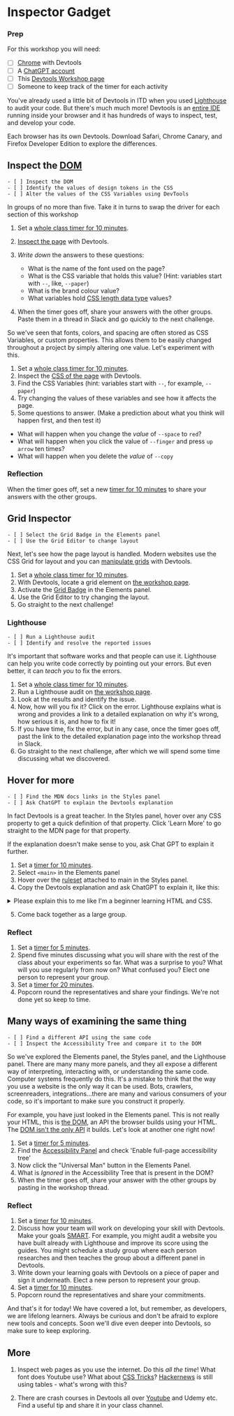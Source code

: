 <!---
+++
title='Devtools Day 1'
time='120'
facilitation=true
[objectives]
1="Inspect the DOM"
2="Identify the values of the design tokens in the CSS"
3="Alter the values of the CSS Variables using DevTools "
4="Select the Grid Badge in the Elements panel"
5="Use the Grid Editor to change layout"
6="Run a Lighthouse audit"
7="Identify and resolve the reported issues"
8="Inspect the Accessibility Tree and compare it to the DOM"
+++
-->

# Inspector Gadget

### Prep

For this workshop you will need:

- [ ] [Chrome](https://www.google.com/intl/en_uk/chrome/) with Devtools
- [ ] A [ChatGPT account](https://chat.openai.com/auth/login)
- [ ] This [Devtools Workshop page](http://cyf-workshops.netlify.app/devtools/)
- [ ] Someone to keep track of the timer for each activity

You've already used a little bit of Devtools in ITD when you used [Lighthouse](https://developer.chrome.com/docs/lighthouse/) to audit your code. But there's much much more! Devtools is an [entire IDE](https://developer.chrome.com/) running inside your browser and it has hundreds of ways to inspect, test, and develop your code.

<!--
{{<note type="tip" title="Explore">}} -->

Each browser has its own Devtools. Download Safari, Chrome Canary, and Firefox Developer Edition to explore the differences.

<!-- {{</note>}} -->

## Inspect the [DOM](https://en.wikipedia.org/wiki/Document_Object_Model#:~:text=DOM%20tree%20structure,-A%20Document%20Object&text=It%20consists%20of%20a%20root,can%20have%20multiple%20child%20nodes.)

```objectives
- [ ] Inspect the DOM
- [ ] Identify the values of design tokens in the CSS
- [ ] Alter the values of the CSS Variables using DevTools
```

<!--
{{<note type="exercise" title="Explore">}} -->

In groups of no more than five.
Take it in turns to swap the driver for each section of this workshop

1.  Set a [whole class timer for 10 minutes](https://www.google.com/search?q=timer+for+10+minutes).
1.  [Inspect the page](http://cyf-workshops.netlify.app/devtools/) with Devtools.
1.  _Write down_ the answers to these questions:

    - What is the name of the font used on the page?
    - What is the CSS variable that holds this value? (Hint: variables start with `--`, like, `--paper`)
    - What is the brand colour value?
    - What variables hold [CSS length data type](https://developer.mozilla.org/en-US/docs/Web/CSS/length) values?

1.  When the timer goes off, share your answers with the other groups. Paste them in a thread in Slack and go quickly to the next challenge.
<!-- {{</note>}} -->

So we've seen that fonts, colors, and spacing are often stored as CSS Variables, or custom properties. This allows them to be easily changed throughout a project by simply altering one value. Let's experiment with this.

<!--
{{<note type="exercise" title="Experiment">}} -->

1. Set a [whole class timer for 10 minutes](https://www.google.com/search?q=timer+for+10+minutes).
2. Inspect the [CSS of the page](http://cyf-workshops.netlify.app/devtools/) with Devtools.
3. Find the CSS Variables (hint: variables start with `--`, for example, `--paper`)
4. Try changing the values of these variables and see how it affects the page.
5. Some questions to answer. (Make a prediction about what you think will happen first, and then test it)

- What will happen when you change the _value_ of `--space` to `red`?
- What will happen when you click the value of `--finger` and press `up arrow` ten times?
- What will happen when you delete the _value_ of `--copy`

### Reflection
When the timer goes off, set a new [timer for 10 minutes](https://www.google.com/search?q=timer+for+10+minutes) to share your answers with the other groups.

<!-- {{</note>}} -->

## Grid Inspector

```objectives
- [ ] Select the Grid Badge in the Elements panel
- [ ] Use the Grid Editor to change layout
```

Next, let's see how the page layout is handled. Modern websites use the CSS Grid for layout and you can [manipulate grids](https://developer.chrome.com/blog/devtools-tips-7/) with Devtools.

<!--
{{<note type="exercise" title="Grid Editor">}} -->

1. Set a [whole class timer for 10 minutes](https://www.google.com/search?q=timer+for+10+minutes).
2. With Devtools, locate a grid element on [the workshop page](http://cyf-workshops.netlify.app/devtools/).
3. Activate the [Grid Badge](https://developer.chrome.com/docs/devtools/css/grid/) in the Elements panel.
4. Use the Grid Editor to try changing the layout.
5. Go straight to the next challenge!

<!-- {{</note>}} -->

### Lighthouse

```objectives
- [ ] Run a Lighthouse audit
- [ ] Identify and resolve the reported issues
```

It's important that software works and that people can use it. Lighthouse can help you write code correctly by pointing out your errors. But even better, it can _teach you_ to fix the errors.

<!--
{{<note type="exercise" title="Audit">}} -->

1. Set a [whole class timer for 10 minutes](https://www.google.com/search?q=timer+for+10+minutes).
1. Run a Lighthouse audit on [the workshop page](http://cyf-workshops.netlify.app/devtools/).
1. Look at the results and identify the issue.
1. Now, how will you fix it? Click on the error. Lighthouse explains what is wrong and provides a link to a detailed explanation on why it's wrong, how serious it is, and how to fix it!
1. If you have time, fix the error, but in any case, once the timer goes off, past the link to the detailed explanation page into the workshop thread in Slack.
1. Go straight to the next challenge, after which we will spend some time discussing what we discovered.

<!-- {{</note>}} -->

## Hover for more

```objectives
- [ ] Find the MDN docs links in the Styles panel
- [ ] Ask ChatGPT to explain the Devtools explanation
```

In fact Devtools is a great teacher. In the Styles panel, hover over any CSS property to get a quick definition of that property. Click 'Learn More' to go straight to the MDN page for that property.

If the explanation doesn't make sense to you, ask Chat GPT to explain it further.

<!--
{{<note type="exercise" title="Explore and Explain">}} -->

1. Set a [timer for 10 minutes](https://www.google.com/search?q=timer+for+10+minutes).
1. Select `<main>` in the Elements panel
1. Hover over the [ruleset](https://www.codecademy.com/learn/intro-to-css/modules/learn-css-selectors-visual-rules/cheatsheet) attached to main in the Styles panel.
1. Copy the Devtools explanation and ask ChatGPT to explain it, like this:
<details><summary>Please explain this to me like I'm a beginner learning HTML and CSS.</summary>

> Determine a grid item's size and location within the grid by contributing a line, a span, or nothing (automatic) to its grid placement. Shorthand for 'grid-row-start', 'grid-column-start', 'grid-row-end', and 'grid-column-end'.

</details>

5. Come back together as a large group.
<!-- {{</note>}} -->

### Reflect

<!--
{{<note type="exercise" title="Reflect">}} -->

1. Set a [timer for 5 minutes](https://www.google.com/search?q=timer+for+5+minutes).
1. Spend five minutes discussing what you will share with the rest of the class about your experiments so far. What was a surprise to you? What will you use regularly from now on? What confused you? Elect one person to represent your group.
1. Set a [timer for 20 minutes](https://www.google.com/search?q=timer+for+20+minutes).
1. Popcorn round the representatives and share your findings. We're not done yet so keep to time.
<!-- {{</note>}} -->

## Many ways of examining the same thing

```objectives
- [ ] Find a different API using the same code
- [ ] Inspect the Accessibility Tree and compare it to the DOM
```

So we've explored the Elements panel, the Styles panel, and the Lighthouse panel. There are many many more panels, and they all expose a different way of interpreting, interacting with, or understanding the same code. Computer systems frequently do this. It's a mistake to think that the way you use a website is the only way it can be used. Bots, crawlers, screenreaders, integrations...there are many and various consumers of your code, so it's important to make sure you construct it properly.

For example, you have just looked in the Elements panel. This is not really your HTML, this is [the DOM](https://developer.mozilla.org/en-US/docs/Web/API/Document_Object_Model/Introduction), an API the browser builds using your HTML. The [DOM isn't the only API](https://developer.mozilla.org/en-US/docs/Web/API) it builds. Let's look at another one right now!

<!--
{{<note type="exercise" title="A New Lens">}} -->

1. Set a [timer for 5 minutes](https://www.google.com/search?q=timer+for+5+minutes).
1. Find the [Accessibility Panel](https://developer.chrome.com/blog/full-accessibility-tree/) and check 'Enable full-page accessibility tree'
1. Now click the "Universal Man" button in the Elements Panel.
1. What is _Ignored_ in the Accessibility Tree that is present in the DOM?
1. When the timer goes off, share your answer with the other groups by pasting in the workshop thread.
<!-- {{</note>}} -->

### Reflect

<!--
{{<note type="exercise" title="Develop Your Skills">}} -->

1. Set a [timer for 10 minutes](https://www.google.com/search?q=timer+for+10+minutes).
1. Discuss how your team will work on developing your skill with Devtools. Make your goals [SMART](https://www.atlassian.com/blog/productivity/how-to-write-smart-goals). For example, you might audit a website you have built already with Lighthouse and improve its score using the guides. You might schedule a study group where each person researches and then teaches the group about a different panel in Devtools.
1. Write down your learning goals with Devtools on a piece of paper and sign it underneath. Elect a new person to represent your group.
1. Set a [timer for 10 minutes](https://www.google.com/search?q=timer+for+20+minutes).
1. Popcorn round the representatives and share your commitments.
<!-- {{</note>}} -->

And that's it for today! We have covered a lot, but remember, as developers, we are lifelong learners. Always be curious and don't be afraid to explore new tools and concepts. Soon we'll dive even deeper into Devtools, so make sure to keep exploring.

## More

1. Inspect web pages as you use the internet. Do this _all the time_! What font does Youtube use? What about [CSS Tricks](https://css-tricks.com/tag/devtools/)? [Hackernews](https://news.ycombinator.com/) is still using tables - what's wrong with this?

2. There are crash courses in Devtools all over [Youtube](https://www.youtube.com/watch?v=gTVpBbFWry8) and Udemy etc. Find a useful tip and share it in your class channel.
